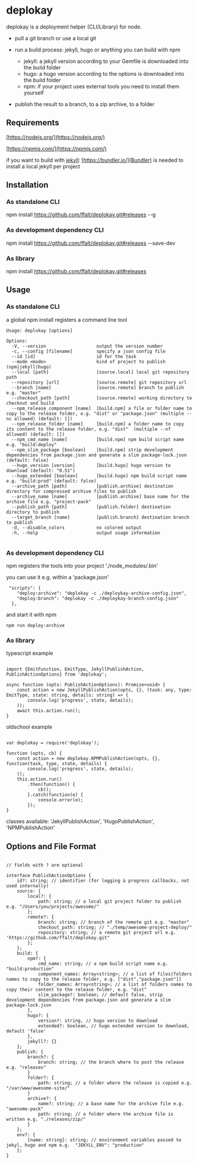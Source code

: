 # deplokay

deplokay is a deployment helper (CLI/Library) for node. 

* pull a git branch or use a local git

* run a build process: jekyll, hugo or anything you can build with npm

   * jekyll: a jekyll version according to your Gemfile is downloaded into the build folder
   * hugo: a hugo version according to the options is downloaded into the build folder
   * npm: if your project uses external tools you need to install them yourself

* publish the result to a branch, to a zip archive, to a folder

## Requirements

[https://nodejs.org/](https://nodejs.org/)

[https://npmjs.com/](https://npmjs.com/)

if you want to build with [jekyll](https://jekyllrb.com/):
[https://bundler.io/](Bundler) is needed to install a local jekyll per project

## Installation

### As standalone CLI

npm install https://github.com/ffalt/deplokay.git#releases --g

### As development dependency CLI

npm install https://github.com/ffalt/deplokay.git#releases --save-dev

### As library

npm install https://github.com/ffalt/deplokay.git#releases

## Usage

### As standalone CLI

a global npm install registers a command line tool

```
Usage: deplokay [options]

Options:
  -V, --version                   output the version number
  -c, --config [filename]         specify a json config file
  --id [id]                       id for the task
  --mode <mode>                   kind of project to publish (npm|jekyll|hugo)
  --local [path]                  [source.local] local git repository path
  --repository [url]              [source.remote] git repository url
  --branch [name]                 [source.remote] branch to publish e.g. "master"
  --checkout_path [path]          [source.remote] working directory to checkout and build
  --npm_release_component [name]  [build.npm] a file or folder name to copy to the release folder, e.g. "dist" or "package.json" (multiple --nc allowed) (default: [])
  --npm_release_folder [name]     [build.npm] a folder name to copy its content to the release folder, e.g. "dist"  (multiple --nf allowed) (default: [])
  --npm_cmd_name [name]           [build.npm] npm build script name e.g. "build:deploy"
  --npm_slim_package [boolean]    [build.npm] strip development dependencies from package.json and generate a slim package-lock.json (default: false)
  --hugo_version [version]        [build.hugo] hugo version to download (default: "0.51")
  --hugo_extended [boolean]       [build.hugo] npm build script name e.g. "build:prod" (default: false)
  --archive_path [path]           [publish.archive] destination directory for compressed archive files to publish
  --archive_name [name]           [publish.archive] base name for the archive file e.g. "project-pack"
  --publish_path [path]           [publish.folder] destination directory to publish
  --target_branch [name]          [publish.branch] destination branch to publish
  -d, --disable_colors            no colored output
  -h, --help                      output usage information
  
```

### As development dependency CLI

npm registers the tools into your project './node_modules/.bin'

you can use it e.g. within a 'package.json'

```
 "scripts": {
    "deploy:archive": "deplokay -c ./deploykay-archive-config.json",
    "deploy:branch": "deplokay -c ./deploykay-branch-config.json"
  },
```

and start it with npm

```
npm run deploy:archive
```

### As library

typescript example 
```

import {EmitFunction, EmitType, JekyllPublishAction, PublishActionOptions} from 'deplokay';

async function (opts: PublishActionOptions): Promise<void> {
	const action = new JekyllPublishAction(opts, {}, (task: any, type: EmitType, state: string, details: string) => {
	    console.log('progress', state, details);
	));
	await this.action.run();
}

```

oldschool example 

```

var deplokay = require('deplokay');

function (opts, cb) {
	const action = new deplokay.NPMPublishAction(opts, {}, function(task, type, state, details) {
	    console.log('progress', state, details);
	));
	this.action.run()
	    .then(function() {
	        cb();
	    }.catch(function(e) {
	        console.error(e);
	    });
}

```

classes available: 'JekyllPublishAction', 'HugoPublishAction', 'NPMPublishAction'

## Options and File Format

```

// fields with ? are optional

interface PublishActionOptions {
	id?: string; // identifier (for logging & progress callbacks, not used internally)
	source: {
		local?: {
			path: string; // a local git project folder to publish e.g. "/Users/you/projects/awesome/"
		};
		remote?: {
			branch: string; // branch of the remote git e.g. "master"
			checkout_path: string; // "./temp/awesome-project-deploy/"
			repository: string; // a remote git project url e.g. 'https://github.com/ffalt/deplokay.git"
		};
	};
	build: {
		npm?: {
			cmd_name: string; // a npm build script name e.g. "build:production"
			component_names: Array<string>; // a list of files|folders names to copy to the release folder, e.g. ["dist","package.json"]]
			folder_names: Array<string>; // a list of folders names to copy their content to the release folder, e.g. "dist"
			slim_package?: boolean; // default false, strip development dependencies from package.json and generate a slim package-lock.json
		},
		hugo?: {
			version?: string, // hugo version to download
			extended?: boolean, // hugo extended version to download, default 'false'
		},
		jekyll?: {}
	};
	publish: {
		branch?: {
			branch: string; // the branch where to post the release e.g. "releases"
		}
		folder?: {
			path: string; // a folder where the release is copied e.g. "/var/www/awesome-site/"
		}
		archive?: {
			name?: string; // a base name for the archive file e.g. "awesome-pack"
			path: string; // a folder where the archive file is written e.g. "./releases/zip/"
		}
	};
	env?: {
		[name: string]: string; // environment variables passed to jekyl, hugo and npm e.g.  "JEKYLL_ENV": "production"
	};
}
```
